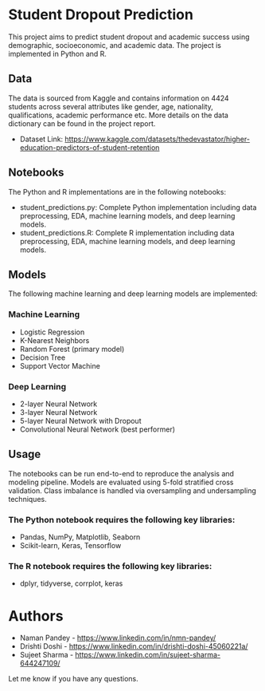 # Student Dropout Prediction
This project aims to predict student dropout and academic success using demographic, socioeconomic, and academic data. The project is implemented in Python and R.

## Data
The data is sourced from Kaggle and contains information on 4424 students across several attributes like gender, age, nationality, qualifications, academic performance etc. More details on the data dictionary can be found in the project report.
- Dataset Link: https://www.kaggle.com/datasets/thedevastator/higher-education-predictors-of-student-retention

## Notebooks
The Python and R implementations are in the following notebooks:

- student_predictions.py: Complete Python implementation including data preprocessing, EDA, machine learning models, and deep learning models.
- student_predictions.R: Complete R implementation including data preprocessing, EDA, machine learning models, and deep learning models.

## Models
The following machine learning and deep learning models are implemented:

### Machine Learning

- Logistic Regression
- K-Nearest Neighbors
- Random Forest (primary model)
- Decision Tree
- Support Vector Machine

### Deep Learning

- 2-layer Neural Network
- 3-layer Neural Network
- 5-layer Neural Network with Dropout
- Convolutional Neural Network (best performer)

## Usage
The notebooks can be run end-to-end to reproduce the analysis and modeling pipeline. Models are evaluated using 5-fold stratified cross validation. Class imbalance is handled via oversampling and undersampling techniques.

### The Python notebook requires the following key libraries:

- Pandas, NumPy, Matplotlib, Seaborn
- Scikit-learn, Keras, Tensorflow

### The R notebook requires the following key libraries:

- dplyr, tidyverse, corrplot, keras

# Authors
- Naman Pandey - https://www.linkedin.com/in/nmn-pandey/
- Drishti Doshi - https://www.linkedin.com/in/drishti-doshi-45060221a/
- Sujeet Sharma - https://www.linkedin.com/in/sujeet-sharma-644247109/

Let me know if you have any questions.

